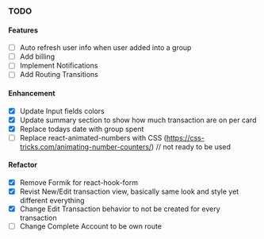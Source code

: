 ### TODO

#### Features

- [ ] Auto refresh user info when user added into a group
- [ ] Add billing
- [ ] Implement Notifications
- [ ] Add Routing Transitions

#### Enhancement

- [x] Update Input fields colors
- [x] Update summary section to show how much transaction are on per card
- [x] Replace todays date with group spent
- [ ] Replace react-animated-numbers with CSS (https://css-tricks.com/animating-number-counters/) // not ready to be used

#### Refactor

- [x] Remove Formik for react-hook-form
- [x] Revist New/Edit transaction view, basically same look and style yet different everything
- [x] Change Edit Transaction behavior to not be created for every transaction
- [ ] Change Complete Account to be own route
